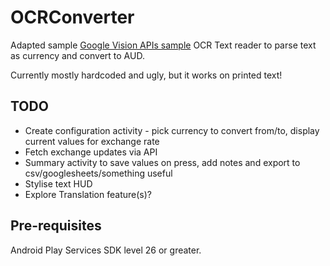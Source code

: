 OCRConverter
============

Adapted sample [Google Vision APIs sample](https://codelabs.developers.google.com/codelabs/mobile-vision-ocr/) OCR Text reader to parse text as currency and convert to AUD.

Currently mostly hardcoded and ugly, but it works on printed text! 

TODO
------------
- Create configuration activity - pick currency to convert from/to, display current values for exchange rate
- Fetch exchange updates via API 
- Summary activity to save values on press, add notes and export to csv/googlesheets/something useful
- Stylise text HUD
- Explore Translation feature(s)?

Pre-requisites
--------------
 Android Play Services SDK level 26 or greater.
